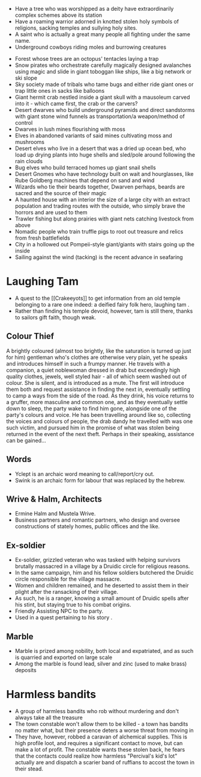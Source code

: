 * Have a tree who was worshipped as a deity have extraordinarily complex schemes above its station 
* Have a roaming warrior adorned in knotted stolen holy symbols of religions, sacking temples and sullying holy sites.
* A saint who is actually a great many people all fighting under the same name.
* Underground cowboys riding moles and burrowing creatures  
- Forest whose trees are an octopus' tentacles laying a trap  
- Snow pirates who orchestrate carefully magically designed avalanches using magic and slide in giant toboggan like ships, like a big network or ski slope  
- Sky society made of tribals who tame bugs and either ride giant ones or trap little ones in sacks like balloons  
- Giant hermit crab nestled inside a giant skull with a mausoleum carved into it - which came first, the crab or the carvers?  
- Desert dwarves who build underground pyramids and direct sandstorms with giant stone wind funnels as transportation/a weapon/method of control  
- Dwarves in lush mines flourishing with moss  
- Elves in abandoned variants of said mines cultivating moss and mushrooms  
- Desert elves who live in a desert that was a dried up ocean bed, who load up drying plants into huge shells and sled/pole around following the rain clouds  
- Bug elves who build terraced homes up giant snail shells  
- Desert Gnomes who have technology built on wait and hourglasses, like Rube Goldberg machines that depend on sand and wind  
- Wizards who tie their beards together, Dwarven perhaps, beards are sacred and the source of their magic  
- A haunted house with an interior the size of a large city with an extract population and trading routes with the outside, who simply brave the horrors and are used to them  
- Trawler fishing but along prairies with giant nets catching livestock from above  
- Nomadic people who train truffle pigs to root out treasure and relics from fresh battlefields  
- City in a hollowed out Pompeii-style giant/giants with stairs going up the inside  
- Sailing against the wind (tacking) is the recent advance in seafaring 
# Laughing Tam
* A quest to the [[Crakeeyots]] to get information from an old temple belonging to a rare one indeed: a deified fairy folk hero, laughing tam .
* Rather than finding his temple devoid, however, tam is still there, thanks to sailors gift faith, though weak.
## Colour Thief
A brightly coloured (almost too brightly, like the saturation is turned up just for him) gentleman who's clothes are otherwise very plain, yet he speaks and introduces himself in such a frumpy manner. He travels with a companion, a quiet noblewoman dressed in drab but exceedingly high quality clothes, jewels, well styled hair - all of which seem washed out of colour. She is silent, and is introduced as a mute. The first will introduce them both and request assistance in finding the next in, eventually settling to camp a ways from the side of the road. As they drink, his voice returns to a gruffer, more masculine and common one, and as they eventually settle down to sleep, the party wake to find him gone, alongside one of the party's colours and voice. He has been travelling around like so, collecting the voices and colours of people, the drab dandy he travelled with was one such victim, and pursued him in the promise of what was stolen being returned in the event of the next theft. Perhaps in their speaking, assistance can be gained...
## Words
* Yclept is an archaic word meaning to call/report/cry out.
* Swink is an archaic form for labour that was replaced by the hebrew.
## Wrive & Halm, Architects
* Ermine Halm and Mustela Wrive.
* Business partners and romantic partners, who design and oversee constructions of stately homes, public offices and the like.
## Ex-soldier
* Ex-soldier, grizzled veteran who was tasked with helping survivors brutally massacred in a village by a Druidic circle for religious reasons.
* In the same campaign, him and his fellow soldiers butchered the Druidic circle responsible for the village massacre.
* Women and children remained, and he deserted to assist them in their plight after the ransacking of their village.
* As such, he is a ranger, knowing a small amount of Druidic spells after his stint, but staying true to his combat origins.
* Friendly Assisting NPC to the party.
* Used in a quest pertaining to his story .
## Marble
* Marble is prized among nobility, both local and expatriated, and as such is quarried and exported on large scale
* Among the marble is found lead, silver and zinc (used to make brass) deposits

# Harmless bandits
- A group of harmless bandits who rob without murdering and don't always take all the treasure
- The town constable won't allow them to be killed - a town has bandits no matter what, but their presence deters a worse threat from moving in
- They have, however, robbed a caravan of alchemical supplies. This is high profile loot, and requires a significant contact to move, but can make a lot of profit. The constable wants these stolen back, he fears that the contacts could realize how harmless "Percival's kid's lot" actually are and dispatch a scarier band of ruffians to accost the town in their stead.


